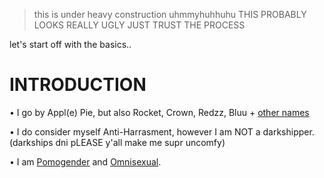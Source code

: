 > this is under heavy construction uhmmyhuhhuhu THIS PROBABLY LOOKS REALLY UGLY JUST TRUST THE PROCESS


let's start off with the basics..

# INTRODUCTION

• I go by Appl(e) Pie, but also Rocket, Crown, Redzz, Bluu + [other names](https://pronouns.cc/@RRR0cketz)



• I do consider myself Anti-Harrasment, however I am NOT a darkshipper. (darkships dni pLEASE y'all make me supr uncomfy)



• I am [Pomogender](https://gender.fandom.com/wiki/Pomogender) and [Omnisexual](https://lgbtqia.fandom.com/wiki/Omnisexual).
